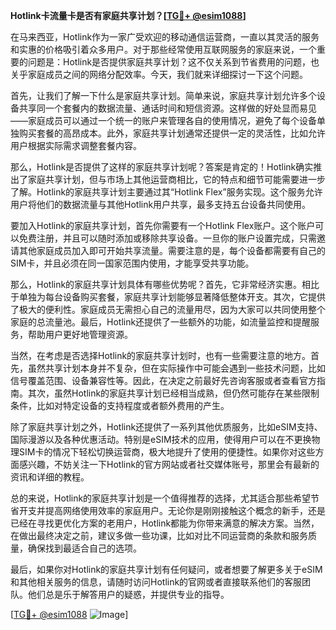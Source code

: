 **Hotlink卡流量卡是否有家庭共享计划？[[TG💪+ @esim1088](https://t.me/s/esim1088)]**

在马来西亚，Hotlink作为一家广受欢迎的移动通信运营商，一直以其灵活的服务和实惠的价格吸引着众多用户。对于那些经常使用互联网服务的家庭来说，一个重要的问题是：Hotlink是否提供家庭共享计划？这不仅关系到节省费用的问题，也关乎家庭成员之间的网络分配效率。今天，我们就来详细探讨一下这个问题。

首先，让我们了解一下什么是家庭共享计划。简单来说，家庭共享计划允许多个设备共享同一个套餐内的数据流量、通话时间和短信资源。这样做的好处显而易见——家庭成员可以通过一个统一的账户来管理各自的使用情况，避免了每个设备单独购买套餐的高昂成本。此外，家庭共享计划通常还提供一定的灵活性，比如允许用户根据实际需求调整套餐内容。

那么，Hotlink是否提供了这样的家庭共享计划呢？答案是肯定的！Hotlink确实推出了家庭共享计划，但与市场上其他运营商相比，它的特点和细节可能需要进一步了解。Hotlink的家庭共享计划主要通过其“Hotlink Flex”服务实现。这个服务允许用户将他们的数据流量与其他Hotlink用户共享，最多支持五台设备共同使用。

要加入Hotlink的家庭共享计划，首先你需要有一个Hotlink Flex账户。这个账户可以免费注册，并且可以随时添加或移除共享设备。一旦你的账户设置完成，只需邀请其他家庭成员加入即可开始共享流量。需要注意的是，每个设备都需要有自己的SIM卡，并且必须在同一国家范围内使用，才能享受共享功能。

那么，Hotlink的家庭共享计划具体有哪些优势呢？首先，它非常经济实惠。相比于单独为每台设备购买套餐，家庭共享计划能够显著降低整体开支。其次，它提供了极大的便利性。家庭成员无需担心自己的流量用尽，因为大家可以共同使用整个家庭的总流量池。最后，Hotlink还提供了一些额外的功能，如流量监控和提醒服务，帮助用户更好地管理资源。

当然，在考虑是否选择Hotlink的家庭共享计划时，也有一些需要注意的地方。首先，虽然共享计划本身并不复杂，但在实际操作中可能会遇到一些技术问题，比如信号覆盖范围、设备兼容性等。因此，在决定之前最好先咨询客服或者查看官方指南。其次，虽然Hotlink的家庭共享计划已经相当成熟，但仍然可能存在某些限制条件，比如对特定设备的支持程度或者额外费用的产生。

除了家庭共享计划之外，Hotlink还提供了一系列其他优质服务，比如eSIM支持、国际漫游以及各种优惠活动。特别是eSIM技术的应用，使得用户可以在不更换物理SIM卡的情况下轻松切换运营商，极大地提升了使用的便捷性。如果你对这些方面感兴趣，不妨关注一下Hotlink的官方网站或者社交媒体账号，那里会有最新的资讯和详细的教程。

总的来说，Hotlink的家庭共享计划是一个值得推荐的选择，尤其适合那些希望节省开支并提高网络使用效率的家庭用户。无论你是刚刚接触这个概念的新手，还是已经在寻找更优化方案的老用户，Hotlink都能为你带来满意的解决方案。当然，在做出最终决定之前，建议多做一些功课，比如对比不同运营商的条款和服务质量，确保找到最适合自己的选项。

最后，如果你对Hotlink的家庭共享计划有任何疑问，或者想要了解更多关于eSIM和其他相关服务的信息，请随时访问Hotlink的官网或者直接联系他们的客服团队。他们总是乐于解答用户的疑惑，并提供专业的指导。

[[TG💪+ @esim1088](https://t.me/s/esim1088) ![Image](https://i.postimg.cc/4NQfJmqS/Snipaste-2025-05-13-00-14-12.png)]